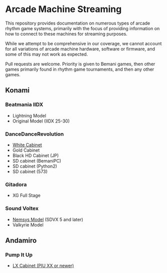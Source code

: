   # Arcade Machine Streaming

  This repository provides documentation on numerous types of arcade rhythm game systems, primarily with the focus of providing information on how to connect to these machines for streaming purposes.

  While we attempt to be comprehensive in our coverage, we cannot account for all variations of arcade machine hardware, software or firmware, and some of this may not work as expected.

  Pull requests are welcome. Priority is given to Bemani games, then other games primarily found in rhythm game tournaments, and then any other games.

## Konami
### Beatmania IIDX
* Lightning Model
* Original Model (IIDX 25-30)

### DanceDanceRevolution
* [White Cabinet](/konami/ddr/white-cab.md)
* Gold Cabinet
* Black HD Cabinet (JP)
* SD cabinet (BemaniPC)
* SD cabinet (Python2)
* SD cabinet (573)

### Gitadora
* XG Full Stage

### Sound Voltex
* [Nemsys Model](/konami/sdvx/nemsys-cab.md) (SDVX 5 and later)
* Valkyrie Model 

## Andamiro
### Pump It Up
* [LX Cabinet (PIU XX or newer)](/andamiro/piu/lx-cab.md)
